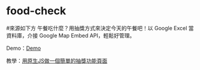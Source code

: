 # food-check

#來源如下方
午餐吃什麼？用抽獎方式來決定今天的午餐吧！以 Google Excel 當資料庫，介接 Google Map Embed API，輕鬆好管理。

Demo：[Demo](https://letswritetw.github.io/letswrite-food-check/)

教學：[用原生JS做一個簡單的抽獎功能頁面](https://letswrite.tw/simple-lottery/)
